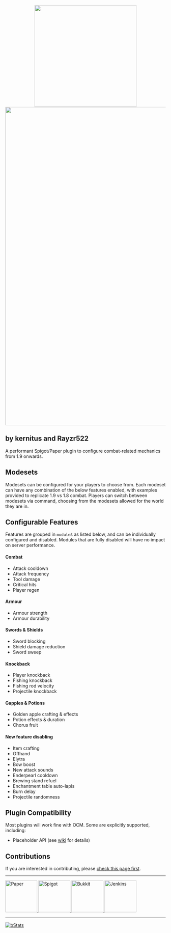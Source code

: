 <!--
     This Source Code Form is subject to the terms of the Mozilla Public
     License, v. 2.0. If a copy of the MPL was not distributed with this
     file, You can obtain one at https://mozilla.org/MPL/2.0/.
-->

<p align="center">
<img src="res/ocm-icon.png" width=320>
<img src="res/ocm-banner.png" width=1000>
</p>

## by kernitus and Rayzr522
A performant Spigot/Paper plugin to configure combat-related mechanics from 1.9 onwards.

## Modesets
Modesets can be configured for your players to choose from. Each modeset can have any combination of the below features enabled, with examples provided to replicate 1.9 vs 1.8 combat. Players can switch between modesets via command, choosing from the modesets allowed for the world they are in.

## Configurable Features
Features are grouped in `module`s as listed below, and can be individually configured and disabled. Modules that are fully disabled will have no impact on server performance.

#### Combat
- Attack cooldown
- Attack frequency
- Tool damage
- Critical hits
- Player regen

#### Armour
- Armour strength
- Armour durability

#### Swords & Shields
- Sword blocking
- Shield damage reduction
- Sword sweep

#### Knockback
- Player knockback
- Fishing knockback
- Fishing rod velocity
- Projectile knockback

#### Gapples & Potions
- Golden apple crafting & effects
- Potion effects & duration
- Chorus fruit

#### New feature disabling
- Item crafting
- Offhand
- Elytra
- Bow boost
- New attack sounds
- Enderpearl cooldown
- Brewing stand refuel
- Enchantment table auto-lapis
- Burn delay
- Projectile randomness

## Plugin Compatibility
Most plugins will work fine with OCM. Some are explicitly supported, including:
- Placeholder API (see [wiki](https://github.com/kernitus/BukkitOldCombatMechanics/wiki/PlaceholderAPI) for details)

## Contributions

If you are interested in contributing, please [check this page first](.github/CONTRIBUTING.md).
<hr/>

<a href="https://hangar.papermc.io/kernitus/OldCombatMechanics">
    <img src="res/paper.png" alt="Paper" height="100">
</a>
<a href="https://www.spigotmc.org/resources/19510/">
    <img src="res/spigot.png" alt="Spigot" height="100">
</a>
<a href="https://dev.bukkit.org/projects/oldcombatmechanics">
    <img src="res/bukkit.png" alt="Bukkit" height="100">
</a>
<a href="https://ci.rayzr.dev/job/OldCombatMechanics/">
    <img src="res/jenkins.png" alt="Jenkins" height="100">
</a>

<hr/>


<a href="https://bstats.org/plugin/bukkit/OldCombatMechanics">
    <img src="https://bstats.org/signatures/bukkit/OldCombatMechanics.svg" alt="bStats">
</a>

